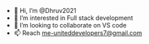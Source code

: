 - 👋 Hi, I’m @Dhruv2021
- 👀 I’m interested in Full stack development
- 💞️ I’m looking to collaborate on VS code
- 📫 Reach me-uniteddevelopers7@gmail.com

<!---
Dhruv2021/Dhruv2021 is a ✨ special ✨ repository because its `README.md` (this file) appears on your GitHub profile.
You can click the Preview link to take a look at your changes.
--->
